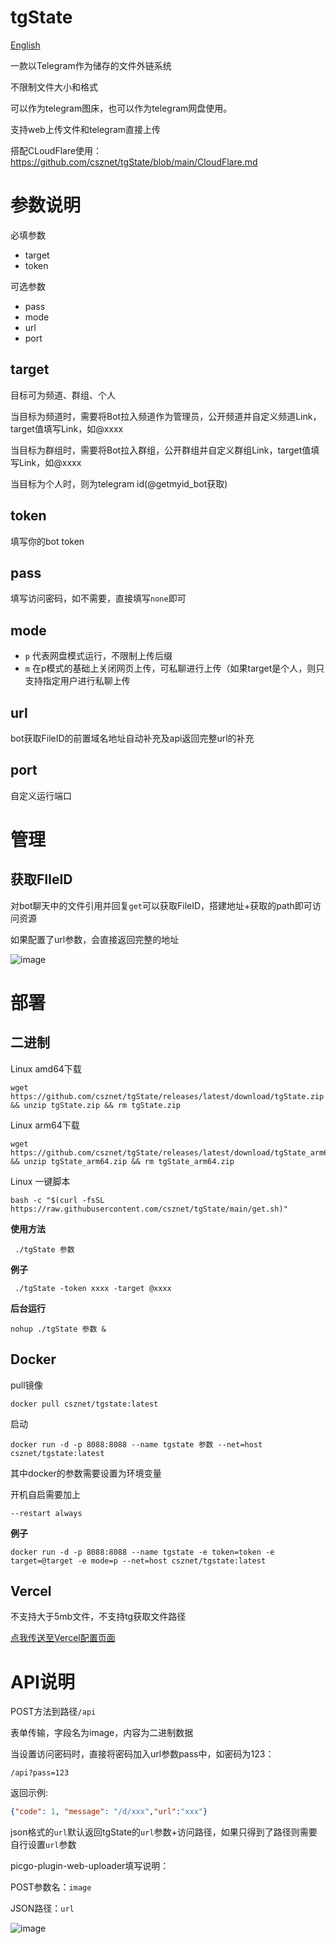tgState
==

[English](https://github.com/csznet/tgState/blob/main/README_en.md) 

一款以Telegram作为储存的文件外链系统

不限制文件大小和格式

可以作为telegram图床，也可以作为telegram网盘使用。

支持web上传文件和telegram直接上传

搭配CLoudFlare使用：https://github.com/csznet/tgState/blob/main/CloudFlare.md


# 参数说明

必填参数

 - target
 - token

可选参数

 - pass
 - mode
 - url
 - port

## target

目标可为频道、群组、个人

当目标为频道时，需要将Bot拉入频道作为管理员，公开频道并自定义频道Link，target值填写Link，如@xxxx

当目标为群组时，需要将Bot拉入群组，公开群组并自定义群组Link，target值填写Link，如@xxxx

当目标为个人时，则为telegram id(@getmyid_bot获取)

## token

填写你的bot token

## pass

填写访问密码，如不需要，直接填写```none```即可

## mode

 - ```p``` 代表网盘模式运行，不限制上传后缀
 - ```m``` 在p模式的基础上关闭网页上传，可私聊进行上传（如果target是个人，则只支持指定用户进行私聊上传

## url

bot获取FileID的前置域名地址自动补充及api返回完整url的补充

## port

自定义运行端口

# 管理

## 获取FIleID

对bot聊天中的文件引用并回复```get```可以获取FileID，搭建地址+获取的path即可访问资源

如果配置了url参数，会直接返回完整的地址

![image](https://github.com/csznet/tgState/assets/127601663/5b1fd6c0-652c-41de-bb63-e2f20b257022)

# 部署

## 二进制

Linux amd64下载

```
wget https://github.com/csznet/tgState/releases/latest/download/tgState.zip && unzip tgState.zip && rm tgState.zip
```

Linux arm64下载

```
wget https://github.com/csznet/tgState/releases/latest/download/tgState_arm64.zip && unzip tgState_arm64.zip && rm tgState_arm64.zip
```

Linux 一键脚本

```
bash -c "$(curl -fsSL https://raw.githubusercontent.com/csznet/tgState/main/get.sh)"
```


**使用方法**

```
 ./tgState 参数
```

**例子**
```
 ./tgState -token xxxx -target @xxxx
```

**后台运行**

```
nohup ./tgState 参数 &
```

## Docker

pull镜像
```
docker pull csznet/tgstate:latest
```

启动
```
docker run -d -p 8088:8088 --name tgstate 参数 --net=host csznet/tgstate:latest
```
其中docker的参数需要设置为环境变量

开机自启需要加上
```
--restart always
```


**例子**
```
docker run -d -p 8088:8088 --name tgstate -e token=token -e target=@target -e mode=p --net=host csznet/tgstate:latest
```

## Vercel

不支持大于5mb文件，不支持tg获取文件路径

 [点我传送至Vercel配置页面](https://vercel.com/new/clone?repository-url=https%3A%2F%2Fgithub.com%2Fcsznet%2FtgState&env=token&env=target&env=pass&env=mode&env=url&project-name=tgState&repository-name=tgState)  

# API说明

POST方法到路径```/api```

表单传输，字段名为image，内容为二进制数据  

当设置访问密码时，直接将密码加入url参数pass中，如密码为123：

```
/api?pass=123
```

返回示例:  

```json
{"code": 1, "message": "/d/xxx","url":"xxx"}
```

json格式的`url`默认返回tgState的`url`参数+访问路径，如果只得到了路径则需要自行设置`url`参数

picgo-plugin-web-uploader填写说明：  

POST参数名：`image`  

JSON路径：`url`

![image](https://github.com/csznet/tgState/assets/127601663/d70e6a42-1f21-4cbb-8ba5-1e9f7d9660a4)



